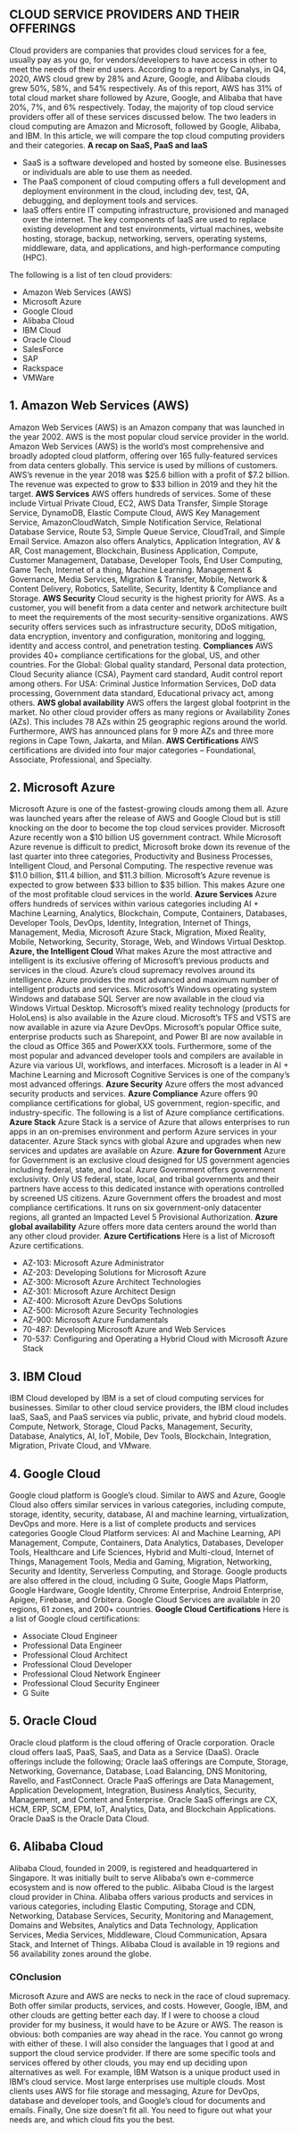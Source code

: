 ## CLOUD SERVICE PROVIDERS AND THEIR OFFERINGS
Cloud providers are companies that provides cloud services for a fee, usually pay as you go, for vendors/developers to have access in other to meet the needs of their end users. According to a report by Canalys, in Q4, 2020, AWS cloud grew by 28% and Azure, Google, and Alibaba clouds grew 50%, 58%, and 54% respectively. As of this report, AWS has 31% of total cloud market share followed by Azure, Google, and Alibaba that have 20%, 7%, and 6% respectively.
Today, the majority of top cloud service providers offer all of these services discussed below. The two leaders in cloud computing are Amazon and Microsoft, followed by Google, Alibaba, and IBM. In this article, we will compare the top cloud computing providers and their categories.
**A recap on SaaS, PaaS and IaaS**
- SaaS is a software developed and hosted by someone else. Businesses or individuals are able to use them as needed.
- The PaaS component of cloud computing offers a full development and deployment environment in the cloud, including dev, test, QA, debugging, and deployment tools and services.
- IaaS offers entire IT computing infrastructure, provisioned and managed over the internet. The key components of IaaS are used to replace existing development and test environments, virtual machines, website hosting, storage, backup, networking, servers, operating systems, middleware, data, and applications, and high-performance computing (HPC).

The following is a list of ten cloud providers:
- Amazon Web Services (AWS)
- Microsoft Azure
- Google Cloud
- Alibaba Cloud 
- IBM Cloud
- Oracle Cloud
- SalesForce
- SAP
- Rackspace
- VMWare

## 1. Amazon Web Services (AWS)
Amazon Web Services (AWS) is an Amazon company that was launched in the year 2002. AWS is the most popular cloud service provider in the world. Amazon Web Services (AWS) is the world’s most comprehensive and broadly adopted cloud platform, offering over 165 fully-featured services from data centers globally. This service is used by millions of customers.
AWS’s revenue in the year 2018 was $25.6 billion with a profit of $7.2 billion. The revenue was expected to grow to $33 billion in 2019 and they hit the target.
**AWS Services**
AWS offers hundreds of services. Some of these include Virtual Private Cloud, EC2, AWS Data Transfer, Simple Storage Service, DynamoDB, Elastic Compute Cloud, AWS Key Management Service, AmazonCloudWatch, Simple Notification Service, Relational Database Service, Route 53, Simple Queue Service, CloudTrail, and Simple Email Service.
Amazon also offers Analytics, Application Integration, AV & AR, Cost management, Blockchain, Business Application, Compute, Customer Management, Database, Developer Tools, End User Computing, Game Tech, Internet of a thing, Machine Learning. Management & Governance, Media Services, Migration & Transfer, Mobile, Network & Content Delivery, Robotics, Satellite, Security, Identity & Compliance and Storage.
**AWS Security**
Cloud security is the highest priority for AWS. As a customer, you will benefit from a data center and network architecture built to meet the requirements of the most security-sensitive organizations. AWS security offers services such as infrastructure security, DDoS mitigation, data encryption, inventory and configuration, monitoring and logging, identity and access control, and penetration testing.
**Compliances**
AWS provides 40+ compliance certifications for the global, US, and other countries.
For the Global: Global quality standard, Personal data protection, Cloud Security aliance (CSA), Payment card standard, Audit control report among others.
For USA: Criminal Justice Information Services, DoD data processing, Government data standard, Educational privacy act, among others.
**AWS global availability**
AWS offers the largest global footprint in the market. No other cloud provider offers as many regions or Availability Zones (AZs). This includes 78 AZs within 25 geographic regions around the world. Furthermore, AWS has announced plans for 9 more AZs and three more regions in Cape Town, Jakarta, and Milan.
**AWS Certifications**
AWS certifications are divided into four major categories – Foundational, Associate, Professional, and Specialty.

## 2. Microsoft Azure
Microsoft Azure is one of the fastest-growing clouds among them all. Azure was launched years after the release of AWS and Google Cloud but is still knocking on the door to become the top cloud services provider. Microsoft Azure recently won a $10 billion US government contract.
While Microsoft Azure revenue is difficult to predict, Microsoft broke down its revenue of the last quarter into three categories, Productivity and Business Processes, Intelligent Cloud, and Personal Computing. The respective revenue was $11.0 billion, $11.4 billion, and $11.3 billion.
Microsoft’s Azure revenue is expected to grow between $33 billion to $35 billion. This makes Azure one of the most profitable cloud services in the world.
**Azure Services**
Azure offers hundreds of services within various categories including AI + Machine Learning, Analytics, Blockchain, Compute, Containers, Databases, Developer Tools, DevOps, Identity, Integration, Internet of Things, Management, Media, Microsoft Azure Stack, Migration, Mixed Reality, Mobile, Networking, Security, Storage, Web, and Windows Virtual Desktop.
**Azure, the Intelligent Cloud**
What makes Azure the most attractive and intelligent is its exclusive offering of Microsoft’s previous products and services in the cloud. Azure’s cloud supremacy revolves around its intelligence. Azure provides the most advanced and maximum number of intelligent products and services. Microsoft’s Windows operating system Windows and database SQL Server are now available in the cloud via Windows Virtual Desktop. Microsoft’s mixed reality technology (products for HoloLens) is also available in the Azure cloud.
Microsoft’s TFS and VSTS are now available in azure via Azure DevOps. Microsoft’s popular Office suite, enterprise products such as Sharepoint, and Power BI are now available in the cloud as Office 365 and PowerXXX tools. Furthermore, some of the most popular and advanced developer tools and compilers are available in Azure via various UI, workflows, and interfaces. Microsoft is a leader in AI + Machine Learning and Microsoft Cognitive Services is one of the company’s most advanced offerings.
**Azure Security**
Azure offers the most advanced security products and services.
**Azure Compliance**
Azure offers 90 compliance certifications for global, US government, region-specific, and industry-specific. The following is a list of Azure compliance certifications.
**Azure Stack**
Azure Stack is a service of Azure that allows enterprises to run apps in an on-premises environment and perform Azure services in your datacenter. Azure Stack syncs with global Azure and upgrades when new services and updates are available on Azure.
**Azure for Government**
Azure for Government is an exclusive cloud designed for US government agencies including federal, state, and local.
Azure Government offers government exclusivity. Only US federal, state, local, and tribal governments and their partners have access to this dedicated instance with operations controlled by screened US citizens. Azure Government offers the broadest and most compliance certifications. It runs on six government-only datacenter regions, all granted an Impacted Level 5 Provisional Authorization.
**Azure global availability**
Azure offers more data centers around the world than any other cloud provider.
**Azure Certifications**
Here is a list of Microsoft Azure certifications.
- AZ-103: Microsoft Azure Administrator
- AZ-203: Developing Solutions for Microsoft Azure
- AZ-300: Microsoft Azure Architect Technologies
- AZ-301: Microsoft Azure Architect Design
- AZ-400: Microsoft Azure DevOps Solutions
- AZ-500: Microsoft Azure Security Technologies
- AZ-900: Microsoft Azure Fundamentals
- 70-487: Developing Microsoft Azure and Web Services
- 70-537: Configuring and Operating a Hybrid Cloud with Microsoft Azure Stack

## 3. IBM Cloud
IBM Cloud developed by IBM is a set of cloud computing services for businesses. Similar to other cloud service providers, the IBM cloud includes IaaS, SaaS, and PaaS services via public, private, and hybrid cloud models. Compute, Network, Storage, Cloud Packs, Management, Security, Database, Analytics, AI, IoT, Mobile, Dev Tools, Blockchain, Integration, Migration, Private Cloud, and VMware.

## 4. Google Cloud
Google cloud platform is Google’s cloud. Similar to AWS and Azure, Google Cloud also offers similar services in various categories, including compute, storage, identity, security, database, AI and machine learning, virtualization, DevOps and more.
Here is a list of complete products and services categories Google Cloud Platform services:
AI and Machine Learning, API Management, Compute, Containers, Data Analytics, Databases, Developer Tools, Healthcare and Life Sciences, Hybrid and Multi-cloud, Internet of Things, Management Tools, Media and Gaming, Migration, Networking, Security and Identity, Serverless Computing, and Storage.
Google products are also offered in the cloud, including G Suite, Google Maps Platform, Google Hardware, Google Identity, Chrome Enterprise, Android Enterprise, Apigee, Firebase, and Orbitera. Google Cloud Services are available in 20 regions, 61 zones, and 200+ countries.
**Google Cloud Certifications**
Here is a list of Google cloud certifications:
- Associate Cloud Engineer
- Professional Data Engineer
- Professional Cloud Architect
- Professional Cloud Developer
- Professional Cloud Network Engineer
- Professional Cloud Security Engineer
- G Suite

## 5. Oracle Cloud
Oracle cloud platform is the cloud offering of Oracle corporation. Oracle cloud offers IaaS, PaaS, SaaS, and Data as a Service (DaaS).
Oracle offerings include the following;
Oracle IaaS offerings are Compute, Storage, Networking, Governance, Database, Load Balancing, DNS Monitoring, Ravello, and FastConnect.
Oracle PaaS offerings are Data Management, Application Development, Integration, Business Analytics, Security, Management, and Content and Enterprise.
Oracle SaaS offerings are CX, HCM, ERP, SCM, EPM, IoT, Analytics, Data, and Blockchain Applications. Oracle DaaS is the Oracle Data Cloud.

## 6. Alibaba Cloud
Alibaba Cloud, founded in 2009, is registered and headquartered in Singapore. It was initially built to serve Alibaba’s own e-commerce ecosystem and is now offered to the public. Alibaba Cloud is the largest cloud provider in China.
Alibaba offers various products and services in various categories, including Elastic Computing, Storage and CDN, Networking, Database Services, Security, Monitoring and Management, Domains and Websites, Analytics and Data Technology, Application Services, Media Services, Middleware, Cloud Communication, Apsara Stack, and Internet of Things.
Alibaba Cloud is available in 19 regions and 56 availability zones around the globe.

### COnclusion
Microsoft Azure and AWS are necks to neck in the race of cloud supremacy. Both offer similar products, services, and costs. However, Google, IBM, and other clouds are getting better each day.
If I were to choose a cloud provider for my business, it would have to be Azure or AWS. The reason is obvious: both companies are way ahead in the race. You cannot go wrong with either of these. I will also consider the languages that I good at and support the cloud service prodvider.
If there are some specific tools and services offered by other clouds, you may end up deciding upon alternatives as well. For example, IBM Watson is a unique product used in IBM’s cloud service.
Most large enterprises use multiple clouds. Most clients uses AWS for file storage and messaging, Azure for DevOps, database and developer tools, and Google’s cloud for documents and emails.
Finally, One size doesn’t fit all. You need to figure out what your needs are, and which cloud fits you the best.
